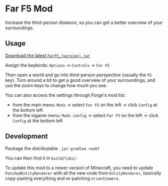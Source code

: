 # Far F5 Mod

Increase the third-person distance, so you can get a better overview of your surroundings.

## Usage

[Download the latest `FarF5_(version).jar`](https://github.com/Gjum/FarF5/releases/latest)

Assign the keybinds: `Options` -> `Controls` -> `Far F5`

Then open a world and go into third-person perspective (usually the `F5` key).
Turn around a bit to get a good overview of your surroundings,
and use the zoom keys to change how much you see.

You can also access the settings through Forge's mod list:
- from the main menu: `Mods` -> select `Far F5` on the left -> click `Config` at the bottom left
- from the ingame menu: `Mods config` -> select `Far F5` on the left -> click `Config` at the bottom left

## Development

Package the distributable `.jar`: `gradlew reobf`

You can then find it in `build/libs/`.

To update this mod to a newer version of Minecraft,
you need to update `PatchedEntityRenderer` with all the new code from `EntityRenderer`,
basically copy-pasting everything and re-patching `orientCamera`.
